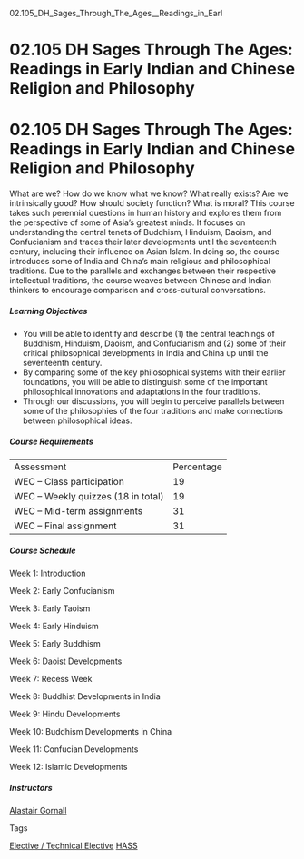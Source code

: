 02.105_DH_Sages_Through_The_Ages__Readings_in_Earl



02.105 DH Sages Through The Ages: Readings in Early Indian and Chinese Religion and Philosophy
==============================================================================================

02.105 DH Sages Through The Ages: Readings in Early Indian and Chinese Religion and Philosophy
==============================================================================================

What are we? How do we know what we know? What really exists? Are we intrinsically good? How should society function? What is moral? This course takes such perennial questions in human history and explores them from the perspective of some of Asia’s greatest minds. It focuses on understanding the central tenets of Buddhism, Hinduism, Daoism, and Confucianism and traces their later developments until the seventeenth century, including their influence on Asian Islam. In doing so, the course introduces some of India and China’s main religious and philosophical traditions. Due to the parallels and exchanges between their respective intellectual traditions, the course weaves between Chinese and Indian thinkers to encourage comparison and cross-cultural conversations.

##### **Learning Objectives**

* You will be able to identify and describe (1) the central teachings of Buddhism, Hinduism, Daoism, and Confucianism and (2) some of their critical philosophical developments in India and China up until the seventeenth century.
* By comparing some of the key philosophical systems with their earlier foundations, you will be able to distinguish some of the important philosophical innovations and adaptations in the four traditions.
* Through our discussions, you will begin to perceive parallels between some of the philosophies of the four traditions and make connections between philosophical ideas.

##### **Course Requirements**

|  |  |
| --- | --- |
| Assessment | Percentage |
| WEC – Class participation | 19 |
| WEC – Weekly quizzes (18 in total) | 19 |
| WEC – Mid-term assignments | 31 |
| WEC – Final assignment | 31 |

##### **Course Schedule**

Week 1: Introduction

Week 2: Early Confucianism

Week 3: Early Taoism

Week 4: Early Hinduism

Week 5: Early Buddhism

Week 6: Daoist Developments

Week 7: Recess Week

Week 8: Buddhist Developments in India

Week 9: Hindu Developments

Week 10: Buddhism Developments in China

Week 11: Confucian Developments

Week 12: Islamic Developments

##### **Instructors**

[Alastair Gornall](https://hass.sutd.edu.sg/faculty/alastair-gornall/)

Tags

[Elective / Technical Elective](/education/undergraduate/courses/?course-type=853)
[HASS](/education/undergraduate/courses/?pillar-cluster=56)

